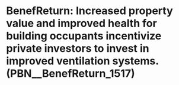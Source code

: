 # BenefReturn: __Increased property value and improved health for building occupants incentivize private investors to invest in improved ventilation systems.__ (PBN__BenefReturn_1517)

